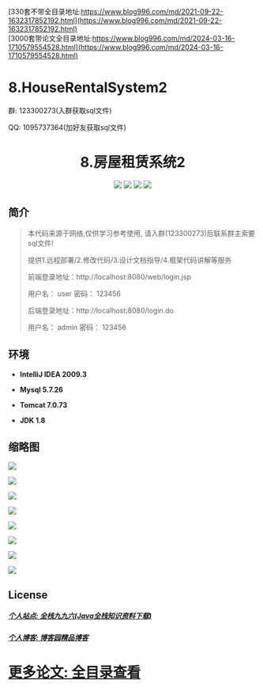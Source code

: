 [330套不带全目录地址:https://www.blog996.com/md/2021-09-22-1632317852192.html](https://www.blog996.com/md/2021-09-22-1632317852192.html)<br/>
[3000套带论文全目录地址:https://www.blog996.com/md/2024-03-16-1710579554528.html](https://www.blog996.com/md/2024-03-16-1710579554528.html)
# 8.HouseRentalSystem2


<p>群: 123300273(入群获取sql文件)</p>
<p>QQ: 1095737364(加好友获取sql文件)</p>

<p><h1 align="center">8.房屋租赁系统2</h1></p>

<p align="center">
	<img src="https://img.shields.io/badge/jdk-1.8-orange.svg"/>
    <img src="https://img.shields.io/badge/spring-5.x-lightgrey.svg"/>
    <img src="https://img.shields.io/badge/springmvc-3.x-blue.svg"/>
    <img src="https://img.shields.io/badge/mybatis-3.x-blue.svg"/>
</p>

## 简介

> 本代码来源于网络,仅供学习参考使用, 请入群(123300273)后联系群主索要sql文件!
>
> 提供1.远程部署/2.修改代码/3.设计文档指导/4.框架代码讲解等服务
>
> 前端登录地址：http://localhost:8080/web/login.jsp
>
> 用户名： user   密码： 123456
>
> 后端登录地址：http://localhost:8080/login.do
> 
> 用户名： admin   密码： 123456
>


## 环境

- <b>IntelliJ IDEA 2009.3</b>

- <b>Mysql 5.7.26</b>

- <b>Tomcat 7.0.73</b>

- <b>JDK 1.8</b>


## 缩略图

![](https://img2020.cnblogs.com/blog/588112/202011/588112-20201122192508360-205115054.png)

![](https://img2020.cnblogs.com/blog/588112/202011/588112-20201122192516772-1830348035.png)

![](https://img2020.cnblogs.com/blog/588112/202011/588112-20201122192523893-1640652505.png)

![](https://img2020.cnblogs.com/blog/588112/202011/588112-20201122192537904-1807796741.png)

![](https://img2020.cnblogs.com/blog/588112/202011/588112-20201122192550525-1230947677.png)

![](https://img2020.cnblogs.com/blog/588112/202011/588112-20201122192559924-1521160700.png)

![](https://img2020.cnblogs.com/blog/588112/202011/588112-20201122192608444-1709493715.png)

![](https://img2020.cnblogs.com/blog/588112/202011/588112-20201122192615626-707916548.png)

## License

##### [个人站点: 全栈九九六(Java全栈知识资料下载)](https://www.blog996.com/)
##### [个人博客: 博客园精品博客](https://www.cnblogs.com/yysbolg/)
# [更多论文: 全目录查看](https://www.blog996.com/md/2021-09-22-1632317852192.html)


